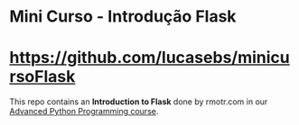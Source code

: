 # Mini Curso - Introdução Flask
# https://github.com/lucasebs/minicursoFlask

This repo contains an **Introduction to Flask** done by rmotr.com in our [Advanced Python Programming course](https://rmotr.com/advanced-python-programming).
